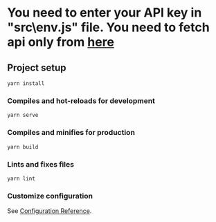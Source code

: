 # You need to enter your API key in "src\env.js" file. You need to fetch api only from [here](http://omdbapi.com/apikey.aspx)

## Project setup
```
yarn install
```

### Compiles and hot-reloads for development
```
yarn serve
```

### Compiles and minifies for production
```
yarn build
```

### Lints and fixes files
```
yarn lint
```

### Customize configuration
See [Configuration Reference](https://cli.vuejs.org/config/).
